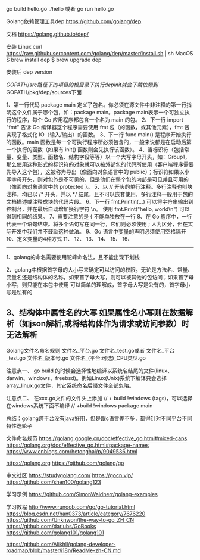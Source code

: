 go build hello.go
./hello
或者
go run hello.go

Golang依赖管理工具dep
https://github.com/golang/dep


文档
https://golang.github.io/dep/


安装
Linux curl https://raw.githubusercontent.com/golang/dep/master/install.sh | sh
MacOS
$ brew install dep
$ brew upgrade dep

安装后
dep version


$GOPATH/src路径下的项目的根目录下执行 dep init就会下载依赖到$GOPATH/pkg/dep/sources下面





1、第一行代码 package main 定义了包名。你必须在源文件中非注释的第一行指明这个文件属于哪个包，如：package main。package main表示一个可独立执行的程序，每个 Go 应用程序都包含一个名为 main 的包。
2、下一行 import "fmt" 告诉 Go 编译器这个程序需要使用 fmt 包（的函数，或其他元素），fmt 包实现了格式化 IO（输入/输出）的函数。
3、下一行 func main() 是程序开始执行的函数。main 函数是每一个可执行程序所必须包含的，一般来说都是在启动后第一个执行的函数（如果有 init() 函数则会先执行该函数）。
4、当标识符（包括常量、变量、类型、函数名、结构字段等等）以一个大写字母开头，如：Group1，那么使用这种形式的标识符的对象就可以被外部包的代码所使用（客户端程序需要先导入这个包），这被称为导出（像面向对象语言中的 public）；标识符如果以小写字母开头，则对包外是不可见的，但是他们在整个包的内部是可见并且可用的（像面向对象语言中的 protected ）。
5、以 // 开头的单行注释。多行注释也叫块注释，均已以 /* 开头，并以 */ 结尾，且不可以嵌套使用，多行注释一般用于包的文档描述或注释成块的代码片段。
6、下一行 fmt.Println(...) 可以将字符串输出到控制台，并在最后自动增加换行字符 \n。 使用 fmt.Print("hello, world\n") 可以得到相同的结果。 
7、需要注意的是 { 不能单独放在一行
8、在 Go 程序中，一行代表一个语句结束。将多个语句写在同一行，它们则必须使用 ; 人为区分，但在实际开发中我们并不鼓励这种做法。
9、Go 语言中变量的声明必须使用空格隔开
10、定义变量的4种方式
11、
12、
13、
14、
15、
16、




-------------------------------------------------------------------------------------------------
1、golang的命名需要使用驼峰命名法，且不能出现下划线

2、golang中根据首字母的大小写来确定可以访问的权限。无论是方法名、常量、变量名还是结构体的名称，如果首字母大写，则可以被其他的包访问；如果首字母小写，则只能在本包中使用
  可以简单的理解成，首字母大写是公有的，首字母小写是私有的
  
3、结构体中属性名的大写
如果属性名小写则在数据解析（如json解析,或将结构体作为请求或访问参数）时无法解析
 --------------------------------------------------------------------------------------------------------

Golang文件名命名规则
文件名_平台.go
文件名_test.go或者 文件名_平台_test.go
文件名_版本号.go
文件名_(平台:可选)_CPU类型.go


注意点一、
go build 的时候会选择性地编译以系统名结尾的文件(linux、darwin、windows、freebsd)。例如Linux(Unix)系统下编译只会选择array_linux.go文件，其它系统命名后缀文件全部忽略。

 注意点二、
在xxx.go文件的文件头上添加 // + build !windows (tags)，可以选择在windows系统下面不编译 
// +build !windows
package main

总结：golang跨平台没有java好用，但是跟c语言差不多，都得针对不同平台不同特性迭轮子





文件命名规范
https://golang.google.cn/doc/effective_go.html#mixed-caps
https://golang.org/doc/effective_go.html#package-names
https://www.cnblogs.com/hetonghai/p/9049536.html




https://golang.org
https://github.com/golang/go


中文社区
https://studygolang.com/
https://gocn.vip/
https://github.com/shen100/golang123


学习示例
https://github.com/SimonWaldherr/golang-examples





学习教程
http://www.runoob.com/go/go-tutorial.html
https://blog.csdn.net/han0373/article/category/7676220
https://github.com/Unknwon/the-way-to-go_ZH_CN
https://github.com/dariubs/GoBooks
https://github.com/golang101/golang101

https://github.com/Alikhll/golang-developer-roadmap/blob/master/i18n/ReadMe-zh-CN.md

